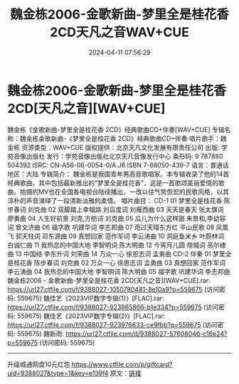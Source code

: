 ﻿---
title: 魏金栋2006-金歌新曲-梦里全是桂花香2CD天凡之音WAV+CUE
date: 2024-04-11 07:56:29
categories: WAV车载音乐、镜像
tags: 华语中文
---
# 魏金栋2006-金歌新曲-梦里全是桂花香2CD[天凡之音][WAV+CUE]

魏金栋《金歌新曲-梦里全是桂花香
2CD》经典歌曲CD+伴奏[WAV+CUE]
专辑名称：魏金栋金歌新曲-《梦里全是桂花香 2CD》经典歌曲CD+伴奏
唱片歌手：魏金栋
资源类型：WAV+CUE
版权提供：北京天凡文化发展有限责任公司
出版: 学苑音像出版社
发行：学苑音像出版社北京天凡音像发行中心
条形码: 9 787880 504392
ISRC: CN-A56-06-0054-0/A.J6
ISBN 7-88050-439-7
语言：普通话
地区：大陆
专辑简介：
魏金栋是我国青年男高音歌唱家。本专辑收录了他的14首经典歌曲，其中包括最新推出的“梦里全是桂花香”，这是一首歌颂美丽爱情的歌曲。拍摄的MV也在全国各电视台陆续播出，一改以往气势恢宏的民歌风格，以其淳朴的声音演绎了一段清新淡雅的柔情。
唱片曲目：
CD-1
01 梦里全是桂花香 陈步春词 刘克曲
02 双脚踏上幸福路 刘吕度词 刘雁西曲
03 天天是春天 张太旗词 廖勇曲
04 人生好前景 刘克,方舫词 刘克曲
05 瓜儿为什么这样甜 朱景和,李幼容词 曾文济曲
06 福字歌 巩建华词 李志邦曲
07 雨过天晴东方红 平山民歌
08 凤凰飞 郭天柱词 邓东源曲
09 真想回家 范作军词 李云涛曲
10 洞庭鱼米乡 叶蔚林词 白诚仁曲
11 我热恋的中国大地 李智明词 陈大明曲
12 今宵月儿圆 晓城词 高尔棣曲
13 中国结 李东升词 刘荣曲
14 万众一心 徐恩志词 孟勇曲
CD-2 伴秦
01 梦里全是桂花香 陈步春词 刘克曲
02 万众一心 徐恩志词 孟勇曲
03 真想回家 范作军词 李云涛曲
04 我热恋的中国大地 李智明词 陈大明曲
05 福字歌 巩建华词 李志邦曲
魏金栋2006 - 金歌新曲-梦里全是桂花香 2CD[天凡之音][WAV+CUE].rar: https://url27.ctfile.com/f/9388027-1050780481-8e10a9?p=559675
(访问密码: 559675)
魏佳艺《2023VIP数字专辑(1)》[FLAC].rar: https://url27.ctfile.com/f/9388027-923965866-b1e334?p=559675
(访问密码: 559675)
魏佳艺《2023VIP数字专辑(2)》[FLAC].rar: https://url27.ctfile.com/f/9388027-923976633-ce9fbb?p=559675
(访问密码: 559675)
魏新雨: https://url27.ctfile.com/d/9388027-57608046-c16e24?p=559675
(访问密码: 559675)
**********************************************************
升级城通网盘10元红包 https://www.ctfile.com/p/giftcard?uid=9388027&type=1&key=e139f4
原文：[链接](https://blog.sina.com.cn/s/blog_1647c7e760103153h.html)